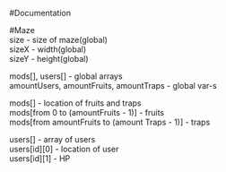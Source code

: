 #Documentation   

#Maze   
size - size of maze(global)   
sizeX - width(global)   
sizeY - height(global)   

mods[], users[] - global arrays   
amountUsers, amountFruits, amountTraps - global var-s   

mods[] - location of fruits and traps   
mods[from 0 to (amountFruits - 1)] - fruits   
mods[from amountFruits to (amount Traps - 1)] - traps   

users[] - array of users   
users[id][0] - location of user   
users[id][1] - HP   
